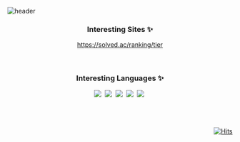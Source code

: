 <!--### Hi there 👋 -->


<!--
**0pen3r/0pen3r** is a ✨ _special_ ✨ repository because its `README.md` (this file) appears on your GitHub profile.

Here are some ideas to get you started:

- 🔭 I’m currently working on ...
- 🌱 I’m currently learning ...
- 👯 I’m looking to collaborate on ...
- 🤔 I’m looking for help with ...
- 💬 Ask me about ...
- 📫 How to reach me: ...
- 😄 Pronouns: ...
- ⚡ Fun fact: ...
-->

<!--make 22.01.16-->

<!--title-->
![header](https://capsule-render.vercel.app/api?type=waving&color=auto&height=270&section=header&text=Start~!&fontSize=60&animation=twinkling)



<!--interest-->
<div align="center">
  
### Interesting Sites ✨ <br> 
   https://solved.ac/ranking/tier <br><br><br>

### Interesting Languages ✨ <br> 
</div>



<!--language-->
<p align="center">
  <img src="https://img.shields.io/badge/Python-3766AB?style=flat-square&logo=Python&logoColor=white"/></a>&nbsp 
  <img src="https://img.shields.io/badge/Javascript-ffb13b?style=flat-square&logo=javascript&logoColor=white"/></a>&nbsp 
  <img src="https://img.shields.io/badge/Java-007396?style=flat-square&logo=Java&logoColor=white"/></a>&nbsp 
  <img src="https://img.shields.io/badge/SpringBoot-6DB33F?style=flat-square&logo=Spring&logoColor=white"/></a>&nbsp 
  <img src="https://img.shields.io/badge/C-A8B9CC?style=flat-square&logo=C&logoColor=white"/></a>&nbsp 
<br><br><br><br>
</p>



<!--count-->
<div align="right">
  
[![Hits](https://hits.seeyoufarm.com/api/count/incr/badge.svg?url=https%3A%2F%2Fgithub.com%2F0pen3r&count_bg=%233DB7C8&title_bg=%23555555&icon=fossa.svg&icon_color=%23E7E7E7&title=Hits&edge_flat=false)](https://hits.seeyoufarm.com)
<br><br>
</div>
